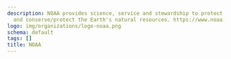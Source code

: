 ```yaml
---
description: NOAA provides science, service and stewardship to protect life and property,
  and conserve/protect the Earth's natural resources. https://www.noaa.gov/
logo: img/organizations/logo-noaa.png
schema: default
tags: []
title: NOAA
---
```

